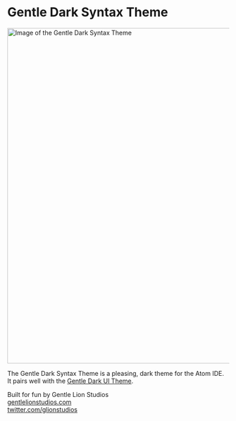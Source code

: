# Gentle Dark Syntax Theme

<img src="https://github.com/gentlelionstudios/gentle-dark-syntax-atom/raw/master/images/gentle-dark-syntax-theme.png" width="761" alt="Image of the Gentle Dark Syntax Theme">

The Gentle Dark Syntax Theme is a pleasing, dark theme for the Atom IDE.  It pairs well with the [Gentle Dark UI Theme](https://atom.io/themes/gentle-dark-ui).

Built for fun by Gentle Lion Studios<br>
[gentlelionstudios.com](https://www.gentlelionstudios.com)<br>
[twitter.com/glionstudios](https://twitter.com/glionstudios)
